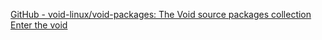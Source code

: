 
[GitHub - void-linux/void-packages: The Void source packages collection](https://github.com/void-linux/void-packages)
[Enter the void](https://voidlinux.org/)

